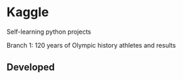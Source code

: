 # Kaggle

Self-learning python projects

Branch 1: 120 years of Olympic history athletes and results 
## Developed
